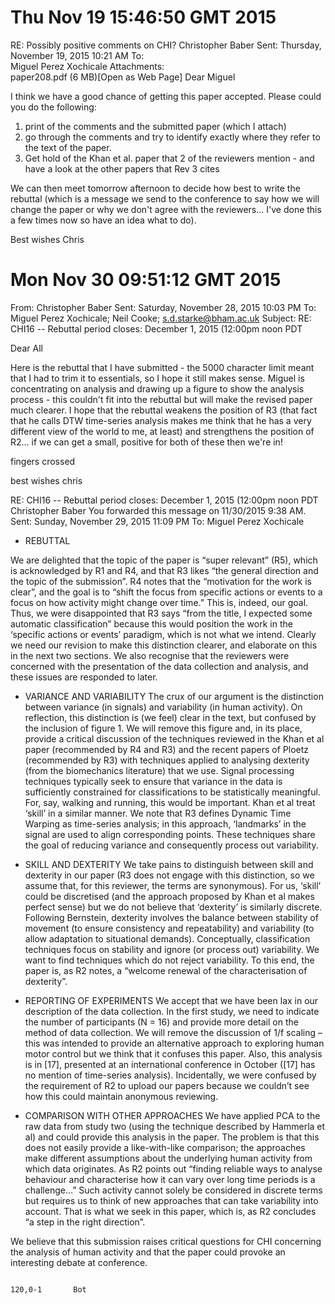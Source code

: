 # Thu Nov 19 15:46:50 GMT 2015

RE: Possibly positive comments on CHI?
Christopher Baber
Sent: 	Thursday, November 19, 2015 10:21 AM
To: 	
Miguel Perez Xochicale
Attachments: 	
paper208.pdf‎ (6 MB‎)[Open as Web Page]
Dear Miguel

I think we have a good chance of getting this paper accepted. Please could you
do the following:

1. print of the comments and the submitted paper (which I attach) 
2. go through the comments and try to identify exactly where they refer to the
text of the paper.  
3. Get hold of the Khan et al. paper that 2 of the reviewers mention - and have
a look at the other papers that Rev 3 cites

We can then meet tomorrow afternoon to decide how best to write the rebuttal
(which is a message we send to the conference to say how we will change the
paper or why we don't agree with the reviewers... I've done this a few times now
so have an idea what to do).


Best wishes
Chris






#  Mon Nov 30 09:51:12 GMT 2015



From: Christopher Baber
Sent: Saturday, November 28, 2015 10:03 PM
To: Miguel Perez Xochicale; Neil Cooke; s.d.starke@bham.ac.uk
Subject: RE: CHI16 -- Rebuttal period closes: December 1, 2015 (12:00pm noon PDT

Dear All

Here is the rebuttal that I have submitted - the 5000 character limit meant that
I had to trim it to essentials, so I hope it still makes sense.  Miguel is
concentrating on analysis and drawing up a figure to show the analysis process -
this couldn't fit into the rebuttal but will make the revised paper much
clearer.  I hope that the rebuttal weakens the position of R3 (that fact that he
calls DTW time-series analysis makes me think that he has a very different view
of the world to me, at least) and strengthens the position of R2... if we can
get a small, positive for both of these then we're in!

fingers crossed

best wishes
chris


RE: CHI16 -- Rebuttal period closes: December 1, 2015 (12:00pm noon PDT
Christopher Baber
You forwarded this message on 11/30/2015 9:38 AM.
Sent:   Sunday, November 29, 2015 11:09 PM
To:
Miguel Perez Xochicale






* REBUTTAL

We are delighted that the topic of the paper is “super relevant” (R5), which is
acknowledged by R1 and R4, and that R3 likes “the general direction and the
topic of the submission”. R4 notes that the “motivation for the work is clear”,
and the goal is to “shift the focus from specific actions or events to a focus
on how activity might change over time.” This is, indeed, our goal.  Thus, we
were disappointed that R3 says “from the title, I expected some automatic
classification” because this would position the work in the ‘specific actions or
events’ paradigm, which is not what we intend. Clearly we need our revision to
make this distinction clearer, and elaborate on this in the next two
sections. We also recognise that the reviewers were concerned with the
presentation of the data collection and analysis, and these issues are responded
to later.



* VARIANCE AND VARIABILITY 
The crux of our argument is the distinction
between variance (in signals) and variability (in human activity). On
reflection, this distinction is (we feel) clear in the text, but confused by the
inclusion of figure 1.  We will remove this figure and, in its place, provide a
critical discussion of the techniques reviewed in the Khan et al paper
(recommended by R4 and R3) and the recent papers of Ploetz (recommended by R3)
with techniques applied to analysing dexterity (from the biomechanics
literature) that we use.  Signal processing techniques typically seek to ensure
that variance in the data is sufficiently constrained for classifications to be
statistically meaningful.  For, say, walking and running, this would be
important.  Khan et al treat ‘skill’ in a similar manner. We note that R3
defines Dynamic Time Warping as time-series analysis; in this approach,
‘landmarks’ in the signal are used to align corresponding points. These
techniques share the goal of reducing variance and consequently process out
variability.


* SKILL AND DEXTERITY 
We take pains to distinguish between skill and
dexterity in our paper (R3 does not engage with this distinction, so we assume
that, for this reviewer, the terms are synonymous).  For us, ‘skill’ could be
discretised (and the approach proposed by Khan et al makes perfect sense) but we
do not believe that ‘dexterity’ is similarly discrete.  Following Bernstein,
dexterity involves the balance between stability of movement (to ensure
consistency and repeatability) and variability (to allow adaptation to
situational demands). Conceptually, classification techniques focus on stability
and ignore (or process out) variability.  We want to find techniques which do
not reject variability.  To this end, the paper is, as R2 notes, a “welcome
renewal of the characterisation of dexterity”.

* REPORTING OF EXPERIMENTS 
We accept that we have been lax in our description of the data collection. In the
first study, we need to indicate the number of participants (N = 16) and provide
more detail on the method of data collection.  We will remove the discussion of
1/f scaling – this was intended to provide an alternative approach to exploring
human motor control but we think that it confuses this paper. Also, this
analysis is in [17], presented at an international conference in October ([17]
has no mention of time-series analysis).  Incidentally, we were confused by the
requirement of R2 to upload our papers because we couldn’t see how this could
maintain anonymous reviewing.


* COMPARISON WITH OTHER APPROACHES 
We have applied PCA to the raw data from study two (using the
technique described by Hammerla et al) and could provide this analysis in the
paper.  The problem is that this does not easily provide a like-with-like
comparison; the approaches make different assumptions about the underlying human
activity from which data originates. As R2 points out “finding reliable ways to
analyse behaviour and characterise how it can vary over long time periods is a
challenge...” Such activity cannot solely be considered in discrete terms but
requires us to think of new approaches that can take variability into account.
That is what we seek in this paper, which is, as R2 concludes “a step in the
right direction”.

We believe that this submission raises critical questions for CHI concerning the
analysis of human activity and that the paper could provoke an interesting
debate at conference.

                                                                                                                                                                                                 120,0-1       Bot





